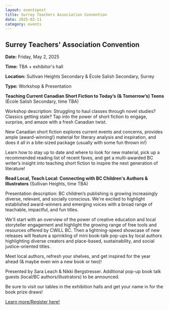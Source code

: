 ```yaml
---
layout: eventspost
title: Surrey Teachers Association Convention
date: 2025-02-11
category: events
---
```


## Surrey Teachers' Association Convention

**Date:** Friday, May 2, 2025

**Time:** TBA + exhibitor's hall

**Location:** Sullivan Heights Secondary & École Salish Secondary, Surrey

**Type:** Workshop & Presentation

**Teaching Current Canadian Short Fiction to Today’s (& Tomorrow’s) Teens** (École Salish Secondary, time TBA)

Workshop description: Struggling to haul classes through novel studies? Classics getting stale? Tap into the power of short fiction to engage, surprise, and amaze with a fresh Canadian twist.

New Canadian short fiction explores current events and concerns, provides ample (award-winning!) material for literary analysis and inspiration, and does it all in a bite-sized package (usually with some fun thrown in!) 

Learn how to stay up to date and where to look for new material, pick up a recommended reading list of recent faves, and get a multi-awarded BC writer’s insight into teaching short fiction to inspire the next generation of literature!


**Read Local, Teach Local: Connecting with BC Children's Authors & Illustrators** (Sullivan Heights, time TBA)

Presentation description: BC children’s publishing is growing increasingly diverse, relevant, and socially conscious. We're excited to highlight established award-winners and emerging voices with a broad range of teachable, impactful, and fun titles.

We'll start with an overview of the power of creative education and local storyteller engagement and highlight the growing range of free tools and resources offered by CWILL BC. Then a lightning-speed showcase of new releases will feature a sprinkling of mini book-talk pop-ups by local authors highlighting diverse creators and place-based, sustainability, and social justice-oriented titles.

Meet local authors, refresh your shelves, and get inspired for the year ahead (& maybe even win a new book or two)!

Presented by Sara Leach & Nikki Bergstresser. Additional pop-up book talk guests (local/BC authors/illustrators) to be announced.

Be sure to visit our tables in the exhibition halls and get your name in for the book prize draws! 

[Learn more/Register here!](https://www.staconvention.ca/)

